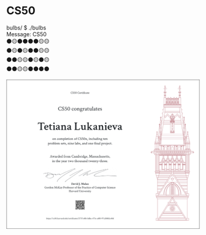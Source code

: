 # CS50
<p>
bulbs/ $ ./bulbs</br>
Message: CS50</br>
⚫🟡⚫⚫⚫⚫🟡🟡</br>
⚫🟡⚫🟡⚫⚫🟡🟡</br>
⚫⚫🟡🟡⚫🟡⚫🟡</br>
⚫⚫🟡🟡⚫⚫⚫⚫</br>
</p>
<img src="images/cs50x_image.png" alt="Certificate of Completion">
